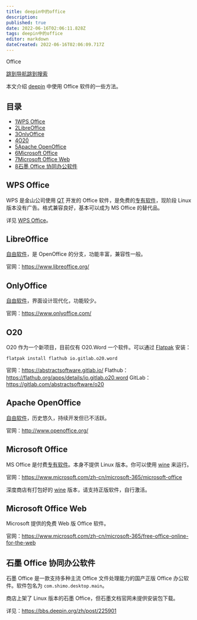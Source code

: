 ```yaml
---
title: deepin中的office
description: 
published: true
date: 2022-06-16T02:06:11.828Z
tags: deepin中的office
editor: markdown
dateCreated: 2022-06-16T02:06:09.717Z
---
```


Office

[跳到导航](http://old.deepin.wiki/index.php?title=Office#mw-head)[跳到搜索](http://old.deepin.wiki/index.php?title=Office#searchInput)

本文介绍 [deepin](http://old.deepin.wiki/index.php?title=Deepin) 中使用 Office 软件的一些方法。

## 目录



- [1WPS Office](http://old.deepin.wiki/index.php?title=Office#WPS_Office)
- [2LibreOffice](http://old.deepin.wiki/index.php?title=Office#LibreOffice)
- [3OnlyOffice](http://old.deepin.wiki/index.php?title=Office#OnlyOffice)
- [4O20](http://old.deepin.wiki/index.php?title=Office#O20)
- [5Apache OpenOffice](http://old.deepin.wiki/index.php?title=Office#Apache_OpenOffice)
- [6Microsoft Office](http://old.deepin.wiki/index.php?title=Office#Microsoft_Office)
- [7Microsoft Office Web](http://old.deepin.wiki/index.php?title=Office#Microsoft_Office_Web)
- [8石墨 Office 协同办公软件](http://old.deepin.wiki/index.php?title=Office#.E7.9F.B3.E5.A2.A8_Office_.E5.8D.8F.E5.90.8C.E5.8A.9E.E5.85.AC.E8.BD.AF.E4.BB.B6)

## WPS Office

WPS 是金山公司使用 [QT](http://old.deepin.wiki/index.php?title=QT&action=edit&redlink=1) 开发的 Office 软件，是免费的[专有软件](http://old.deepin.wiki/index.php?title=专有软件&action=edit&redlink=1)，现阶段 Linux 版本没有广告。格式兼容良好，基本可以成为 MS Office 的替代品。

详见 [WPS Office](http://old.deepin.wiki/index.php?title=WPS_Office)。

## LibreOffice

[自由软件](http://old.deepin.wiki/index.php?title=自由软件&action=edit&redlink=1)，是 OpenOffice 的分支，功能丰富，兼容性一般。

官网：https://www.libreoffice.org/

## OnlyOffice

[自由软件](http://old.deepin.wiki/index.php?title=自由软件&action=edit&redlink=1)，界面设计现代化，功能较少。

官网：https://www.onlyoffice.com/

## O20

O20 作为一个新项目，目前仅有 O20.Word 一个软件。可以通过 [Flatpak](http://old.deepin.wiki/index.php?title=Flatpak) 安装：

```
flatpak install flathub io.gitlab.o20.word
```

官网：https://abstractsoftware.gitlab.io/
Flathub：https://flathub.org/apps/details/io.gitlab.o20.word
GitLab：https://gitlab.com/abstractsoftware/o20

## Apache OpenOffice

[自由软件](http://old.deepin.wiki/index.php?title=自由软件&action=edit&redlink=1)，历史悠久，持续开发但已不活跃。

官网：http://www.openoffice.org/

## Microsoft Office

MS Office 是付费[专有软件](http://old.deepin.wiki/index.php?title=专有软件&action=edit&redlink=1)。本身不提供 Linux 版本。你可以使用 [wine](http://old.deepin.wiki/index.php?title=Wine) 来运行。

官网：https://www.microsoft.com/zh-cn/microsoft-365/microsoft-office

深度商店有打包好的 [wine](http://old.deepin.wiki/index.php?title=Wine) 版本，请支持正版软件，自行激活。

## Microsoft Office Web

Microsoft 提供的免费 Web 版 Office 软件。

官网：https://www.microsoft.com/zh-cn/microsoft-365/free-office-online-for-the-web

## 石墨 Office 协同办公软件

石墨 Office 是一款支持多种主流 Office 文件处理能力的国产正版 Office 办公软件。软件包名为 `com.shimo.desktop.main`。

商店上架了 Linux 版本的石墨 Office，但石墨文档官网未提供安装包下载。

详见：https://bbs.deepin.org/zh/post/225901